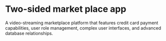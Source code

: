 # Two-sided market place app

A video-streaming marketplace platform that features credit card payment capabilities, user role management, complex user interfaces, and advanced database relationships.
